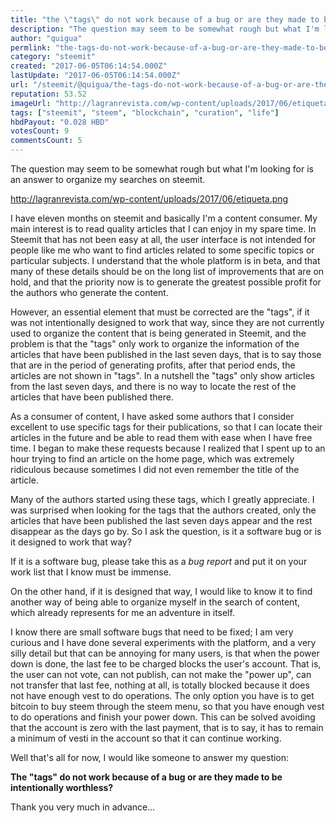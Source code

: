 ```yaml
---
title: "the \"tags\" do not work because of a bug or are they made to be intentionally worthless? 📢"
description: "The question may seem to be somewhat rough but what I'm looking for is an answer to organize my searches on steemit.  http://lagranrevista.com/wp-cont..."
author: "quigua"
permlink: "the-tags-do-not-work-because-of-a-bug-or-are-they-made-to-be-intentionally-worthless"
category: "steemit"
created: "2017-06-05T06:14:54.000Z"
lastUpdate: "2017-06-05T06:14:54.000Z"
url: "/steemit/@quigua/the-tags-do-not-work-because-of-a-bug-or-are-they-made-to-be-intentionally-worthless"
reputation: 53.52
imageUrl: "http://lagranrevista.com/wp-content/uploads/2017/06/etiqueta.png"
tags: ["steemit", "steem", "blockchain", "curation", "life"]
hbdPayout: "0.028 HBD"
votesCount: 9
commentsCount: 5
---
```


The question may seem to be somewhat rough but what I'm looking for is an answer to organize my searches on steemit.

http://lagranrevista.com/wp-content/uploads/2017/06/etiqueta.png

I have eleven months on steemit and basically I'm a content consumer. My main interest is to read quality articles that I can enjoy in my spare time. In Steemit that has not been easy at all, the user interface is not intended for people like me who want to find articles related to some specific topics or particular subjects. I understand that the whole platform is in beta, and that many of these details should be on the long list of improvements that are on hold, and that the priority now is to generate the greatest possible profit for the authors who generate the content.

However, an essential element that must be corrected are the "tags", if it was not intentionally designed to work that way, since they are not currently used to organize the content that is being generated in Steemit, and the problem is that the "tags" only work to organize the information of the articles that have been published in the last seven days, that is to say those that are in the period of generating profits, after that period ends, the articles are not shown in "tags". In a nutshell the "tags" only show articles from the last seven days, and there is no way to locate the rest of the articles that have been published there.

As a consumer of content, I have asked some authors that I consider excellent to use specific tags for their publications, so that I can locate their articles in the future and be able to read them with ease when I have free time. I began to make these requests because I realized that I spent up to an hour trying to find an article on the home page, which was extremely ridiculous because sometimes I did not even remember the title of the article.

Many of the authors started using these tags, which I greatly appreciate. I was surprised when looking for the tags that the authors created, only the articles that have been published the last seven days appear and the rest disappear as the days go by. So I ask the question, is it a software bug or is it designed to work that way?

If it is a software bug, please take this as a *bug report* and put it on your work list that I know must be immense.

On the other hand, if it is designed that way, I would like to know it to find another way of being able to organize myself in the search of content, which already represents for me an adventure in itself.

I know there are small software bugs that need to be fixed; I am very curious and I have done several experiments with the platform, and a very silly detail but that can be annoying for many users, is that when the power down is done, the last fee to be charged blocks the user's account. That is, the user can not vote, can not publish, can not make the "power up", can not transfer that last fee, nothing at all, is totally blocked because it does not have enough vest to do operations. The only option you have is to get bitcoin to buy steem through the steem menu, so that you have enough vest to do operations and finish your power down. This can be solved avoiding that the account is zero with the last payment, that is to say, it has to remain a minimum of vesti in the account so that it can continue working.

Well that's all for now, I would like someone to answer my question:

**The "tags" do not work because of a bug or are they made to be intentionally worthless?**

Thank you very much in advance...